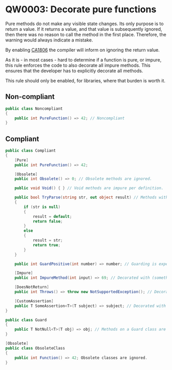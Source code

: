 # QW0003: Decorate pure functions
Pure methods do not make any visible state changes. Its only purpose is to
return a value. If it returns a value, and that value is subsequently ignored,
then there was no reason to call the method in the first place. Therefore, the
warning would always indicate a mistake.

By enabling [CA1806](https://docs.microsoft.com/en-us/dotnet/fundamentals/code-analysis/quality-rules/ca1806)
the compiler will inform on ignoring the return value.

As it is - in most cases - hard to determine if a function is pure, or impure,
this rule enforces the code to also decorate all impure methods. This ensures
that the developer has to explicitly decorate all methods.

This rule should only be enabled, for libraries, where that burden is worth it.

## Non-compliant
``` C#
public class Noncompliant
{
    public int PureFunction() => 42; // Noncompliant
}
```

## Compliant
``` C#
public class Compliant
{
    [Pure]
    public int PureFunction() => 42;

    [Obsolete]
    public int Obsolete() => 0; // Obsolete methods are ignored.

    public void Void() { } // Void methods are impure per definition.

    public bool TryParse(string str, out object result) // Methods with out parameters are expected to be impure.
    {
        if (str is null)
        {
            result = default;
            return false;
        }
        else
        {
            result = str;
            return true;
        }
    }

    public int GuardPositive(int number) => number; // Guarding is expected to be impure.

    [Impure]
    public int ImpureMethod(int input) => 69; // Decorated with (something derived from) an ImpureAttribute.

    [DoesNotReturn]
    public int Throws() => throw new NotSupportedException(); // Decorated to indicate that there will be no answer.

    [CustomAssertion]
    public T SomeAssertion<T>(T subject) => subject; // Decorated with something indicating an assertion is done.
}

public class Guard
{
    public T NotNull<T>(T obj) => obj; // Methods on a Guard class are expected to be impure.
}

[Obsolete]
public class ObsoleteClass
{
    public int Function() => 42; Obsolete classes are ignored.
}
```
